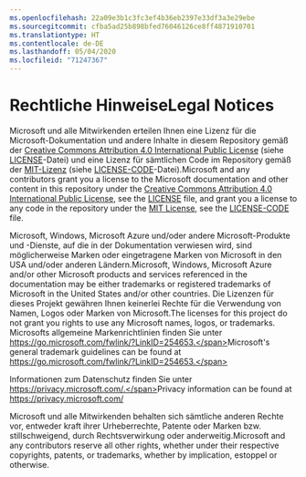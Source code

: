 ```yaml
---
ms.openlocfilehash: 22a09e3b1c3fc3ef4b36eb2397e33df3a3e29ebe
ms.sourcegitcommit: cfba5ad25b898bfed76046126ce8ff4871910701
ms.translationtype: HT
ms.contentlocale: de-DE
ms.lasthandoff: 05/04/2020
ms.locfileid: "71247367"
---
```

# <a name="legal-notices"></a><span data-ttu-id="cfb00-101">Rechtliche Hinweise</span><span class="sxs-lookup"><span data-stu-id="cfb00-101">Legal Notices</span></span>

<span data-ttu-id="cfb00-102">Microsoft und alle Mitwirkenden erteilen Ihnen eine Lizenz für die Microsoft-Dokumentation und andere Inhalte in diesem Repository gemäß der [Creative Commons Attribution 4.0 International Public License](https://creativecommons.org/licenses/by/4.0/legalcode) (siehe [LICENSE](LICENSE)-Datei) und eine Lizenz für sämtlichen Code im Repository gemäß der [MIT-Lizenz](https://opensource.org/licenses/MIT) (siehe [LICENSE-CODE](LICENSE-CODE)-Datei).</span><span class="sxs-lookup"><span data-stu-id="cfb00-102">Microsoft and any contributors grant you a license to the Microsoft documentation and other content in this repository under the [Creative Commons Attribution 4.0 International Public License](https://creativecommons.org/licenses/by/4.0/legalcode), see the [LICENSE](LICENSE) file, and grant you a license to any code in the repository under the [MIT License](https://opensource.org/licenses/MIT), see the [LICENSE-CODE](LICENSE-CODE) file.</span></span>

<span data-ttu-id="cfb00-103">Microsoft, Windows, Microsoft Azure und/oder andere Microsoft-Produkte und -Dienste, auf die in der Dokumentation verwiesen wird, sind möglicherweise Marken oder eingetragene Marken von Microsoft in den USA und/oder anderen Ländern.</span><span class="sxs-lookup"><span data-stu-id="cfb00-103">Microsoft, Windows, Microsoft Azure and/or other Microsoft products and services referenced in the documentation may be either trademarks or registered trademarks of Microsoft in the United States and/or other countries.</span></span>
<span data-ttu-id="cfb00-104">Die Lizenzen für dieses Projekt gewähren Ihnen keinerlei Rechte für die Verwendung von Namen, Logos oder Marken von Microsoft.</span><span class="sxs-lookup"><span data-stu-id="cfb00-104">The licenses for this project do not grant you rights to use any Microsoft names, logos, or trademarks.</span></span>
<span data-ttu-id="cfb00-105">Microsofts allgemeine Markenrichtlinien finden Sie unter https://go.microsoft.com/fwlink/?LinkID=254653.</span><span class="sxs-lookup"><span data-stu-id="cfb00-105">Microsoft's general trademark guidelines can be found at https://go.microsoft.com/fwlink/?LinkID=254653.</span></span>

<span data-ttu-id="cfb00-106">Informationen zum Datenschutz finden Sie unter https://privacy.microsoft.com/.</span><span class="sxs-lookup"><span data-stu-id="cfb00-106">Privacy information can be found at https://privacy.microsoft.com/</span></span>

<span data-ttu-id="cfb00-107">Microsoft und alle Mitwirkenden behalten sich sämtliche anderen Rechte vor, entweder kraft ihrer Urheberrechte, Patente oder Marken bzw. stillschweigend, durch Rechtsverwirkung oder anderweitig.</span><span class="sxs-lookup"><span data-stu-id="cfb00-107">Microsoft and any contributors reserve all other rights, whether under their respective copyrights, patents, or trademarks, whether by implication, estoppel or otherwise.</span></span>

